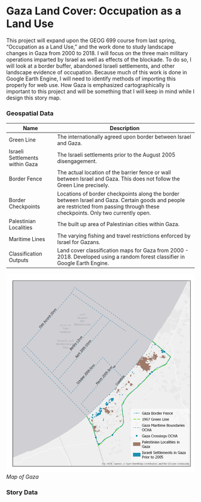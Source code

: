 # Gaza Land Cover: Occupation as a Land Use

This project will expand upon the GEOG 699 course from last spring, “Occupation as a Land Use,” and the work done to study landscape changes in Gaza from 2000 to 2018. I will focus on the three main military operations imparted by Israel as well as effects of the blockade. To do so, I will look at a border buffer, abandoned Israeli settlements, and other landscape evidence of occupation. Because much of this work is done in Google Earth Engine, I will need to identify methods of importing this properly for web use. How Gaza is emphasized cartographically is important to this project and will be something that I will keep in mind while I design this story map.

<h3> Geospatial Data </h3>

Name | Description
------ | ------
Green Line | The internationally agreed upon border between Israel and Gaza.
Israeli Settlements within Gaza | The Israeli settlements prior to the August 2005 disengagement.
Border Fence | The actual location of the barrier fence or wall between Israel and Gaza. This does not follow the Green Line precisely.
Border Checkpoints | Locations of border checkpoints along the border between Israel and Gaza. Certain goods and people are restricted from passing through these checkpoints. Only two currently open.
Palestinian Localities | The built up area of Palestinian cities within Gaza.
Maritime Lines | The varying fishing and travel restrictions enforced by Israel for Gazans.
Classification Outputs | Land cover classification maps for Gaza from 2000 - 2018. Developed using a random forest classifier in Google Earth Engine.

<p align = "center">

![Gaza Map](img/Gaza_Geospatial_Data.png)
<i> Map of Gaza </i>

</p>

<h3> Story Data </h3>
